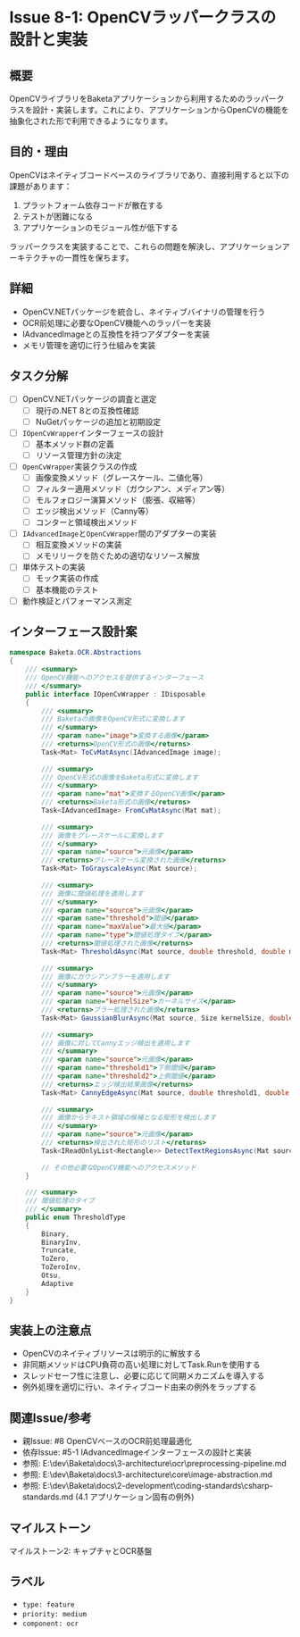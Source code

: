 # Issue 8-1: OpenCVラッパークラスの設計と実装

## 概要
OpenCVライブラリをBaketaアプリケーションから利用するためのラッパークラスを設計・実装します。これにより、アプリケーションからOpenCVの機能を抽象化された形で利用できるようになります。

## 目的・理由
OpenCVはネイティブコードベースのライブラリであり、直接利用すると以下の課題があります：
1. プラットフォーム依存コードが散在する
2. テストが困難になる
3. アプリケーションのモジュール性が低下する

ラッパークラスを実装することで、これらの問題を解決し、アプリケーションアーキテクチャの一貫性を保ちます。

## 詳細
- OpenCV.NETパッケージを統合し、ネイティブバイナリの管理を行う
- OCR前処理に必要なOpenCV機能へのラッパーを実装
- IAdvancedImageとの互換性を持つアダプターを実装
- メモリ管理を適切に行う仕組みを実装

## タスク分解
- [ ] OpenCV.NETパッケージの調査と選定
  - [ ] 現行の.NET 8との互換性確認
  - [ ] NuGetパッケージの追加と初期設定
- [ ] `IOpenCvWrapper`インターフェースの設計
  - [ ] 基本メソッド群の定義
  - [ ] リソース管理方針の決定
- [ ] `OpenCvWrapper`実装クラスの作成
  - [ ] 画像変換メソッド（グレースケール、二値化等）
  - [ ] フィルター適用メソッド（ガウシアン、メディアン等）
  - [ ] モルフォロジー演算メソッド（膨張、収縮等）
  - [ ] エッジ検出メソッド（Canny等）
  - [ ] コンターと領域検出メソッド
- [ ] `IAdvancedImage`と`OpenCvWrapper`間のアダプターの実装
  - [ ] 相互変換メソッドの実装
  - [ ] メモリリークを防ぐための適切なリソース解放
- [ ] 単体テストの実装
  - [ ] モック実装の作成
  - [ ] 基本機能のテスト
- [ ] 動作検証とパフォーマンス測定

## インターフェース設計案
```csharp
namespace Baketa.OCR.Abstractions
{
    /// <summary>
    /// OpenCV機能へのアクセスを提供するインターフェース
    /// </summary>
    public interface IOpenCvWrapper : IDisposable
    {
        /// <summary>
        /// Baketaの画像をOpenCV形式に変換します
        /// </summary>
        /// <param name="image">変換する画像</param>
        /// <returns>OpenCV形式の画像</returns>
        Task<Mat> ToCvMatAsync(IAdvancedImage image);
        
        /// <summary>
        /// OpenCV形式の画像をBaketa形式に変換します
        /// </summary>
        /// <param name="mat">変換するOpenCV画像</param>
        /// <returns>Baketa形式の画像</returns>
        Task<IAdvancedImage> FromCvMatAsync(Mat mat);
        
        /// <summary>
        /// 画像をグレースケールに変換します
        /// </summary>
        /// <param name="source">元画像</param>
        /// <returns>グレースケール変換された画像</returns>
        Task<Mat> ToGrayscaleAsync(Mat source);
        
        /// <summary>
        /// 画像に閾値処理を適用します
        /// </summary>
        /// <param name="source">元画像</param>
        /// <param name="threshold">閾値</param>
        /// <param name="maxValue">最大値</param>
        /// <param name="type">閾値処理タイプ</param>
        /// <returns>閾値処理された画像</returns>
        Task<Mat> ThresholdAsync(Mat source, double threshold, double maxValue, ThresholdType type);
        
        /// <summary>
        /// 画像にガウシアンブラーを適用します
        /// </summary>
        /// <param name="source">元画像</param>
        /// <param name="kernelSize">カーネルサイズ</param>
        /// <returns>ブラー処理された画像</returns>
        Task<Mat> GaussianBlurAsync(Mat source, Size kernelSize, double sigmaX = 0);
        
        /// <summary>
        /// 画像に対してCannyエッジ検出を適用します
        /// </summary>
        /// <param name="source">元画像</param>
        /// <param name="threshold1">下側閾値</param>
        /// <param name="threshold2">上側閾値</param>
        /// <returns>エッジ検出結果画像</returns>
        Task<Mat> CannyEdgeAsync(Mat source, double threshold1, double threshold2);
        
        /// <summary>
        /// 画像からテキスト領域の候補となる矩形を検出します
        /// </summary>
        /// <param name="source">元画像</param>
        /// <returns>検出された矩形のリスト</returns>
        Task<IReadOnlyList<Rectangle>> DetectTextRegionsAsync(Mat source);
        
        // その他必要なOpenCV機能へのアクセスメソッド
    }
    
    /// <summary>
    /// 閾値処理のタイプ
    /// </summary>
    public enum ThresholdType
    {
        Binary,
        BinaryInv,
        Truncate,
        ToZero,
        ToZeroInv,
        Otsu,
        Adaptive
    }
}
```

## 実装上の注意点
- OpenCVのネイティブリソースは明示的に解放する
- 非同期メソッドはCPU負荷の高い処理に対してTask.Runを使用する
- スレッドセーフ性に注意し、必要に応じて同期メカニズムを導入する
- 例外処理を適切に行い、ネイティブコード由来の例外をラップする

## 関連Issue/参考
- 親Issue: #8 OpenCVベースのOCR前処理最適化
- 依存Issue: #5-1 IAdvancedImageインターフェースの設計と実装
- 参照: E:\dev\Baketa\docs\3-architecture\ocr\preprocessing-pipeline.md
- 参照: E:\dev\Baketa\docs\3-architecture\core\image-abstraction.md
- 参照: E:\dev\Baketa\docs\2-development\coding-standards\csharp-standards.md (4.1 アプリケーション固有の例外)

## マイルストーン
マイルストーン2: キャプチャとOCR基盤

## ラベル
- `type: feature`
- `priority: medium`
- `component: ocr`
